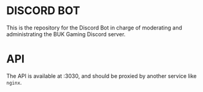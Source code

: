 # DISCORD BOT

This is the repository for the Discord Bot in charge of moderating and administrating the BUK Gaming Discord server.

# API

The API is available at :3030, and should be proxied by another service like `nginx`.
